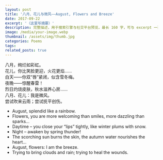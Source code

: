 ```yaml
---
layout: post
title: '八月、花儿与微风——August, Flowers and Breeze'
date: 2017-09-22
excerpt: '（这里写摘要）'
description: 完整描述，用于搜索引擎与社交平台预览，最长 160 字，可与 excerpt 一致
image: /media/your-image.webp
thumbnail: /assets/img/thumb.jpg
categories: Poems
tags: 
related_posts: true
---
```


八月，绚烂如彩虹。  
花儿，你比笑脸更迎，火花更焰……  
白天——你双“唇”紧闭，似含雪冬梅。  
夜晚——惊醒春雷！  
烈日灼烧皮肤，秋水滋养心房……  
八月、花儿：我是微风。  
尝试吹来云雨；尝试抚平创伤。

- August, splendid like a rainbow.
- Flowers, you are more welcoming than smiles, more dazzling than sparks…
- Daytime – you close your “lips” tightly, like winter plums with snow.
- Night – awaken by spring thunder!
- The scorching sun burns the skin, the autumn water nourishes the heart…
- August, flowers: I am the breeze.
- Trying to bring clouds and rain; trying to heal the wounds.